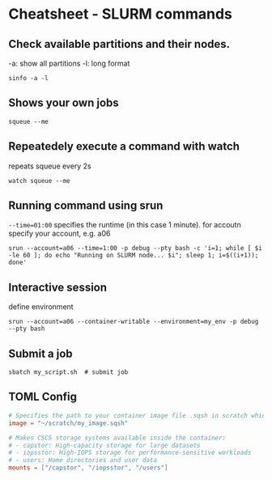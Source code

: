 # Cheatsheet - SLURM commands

## Check available partitions and their nodes.
-a: show all partitions
-l: long format
```
sinfo -a -l
```
## Shows your own jobs
```
squeue --me
```
## Repeatedely execute a command with watch
repeats squeue every 2s 
```
watch squeue --me
```
## Running command using srun
`--time=01:00` specifies the runtime (in this case 1 minute).
for accoutn specify your account, e.g. a06

```
srun --account=a06 --time=1:00 -p debug --pty bash -c 'i=1; while [ $i -le 60 ]; do echo "Running on SLURM node... $i"; sleep 1; i=$((i+1)); done'
```

## Interactive session
define environment
```
srun --account=a06 --container-writable --environment=my_env -p debug --pty bash
```


## Submit a job

```
sbatch my_script.sh  # submit job
```

## TOML Config

```toml
# Specifies the path to your container image file .sqsh in scratch which will be executed
image = "~/scratch/my_image.sqsh"

# Makes CSCS storage systems available inside the container:
# - capstor: High-capacity storage for large datasets
# - iopsstor: High-IOPS storage for performance-sensitive workloads
# - users: Home directories and user data
mounts = ["/capstor", "/iopsstor", "/users"]
